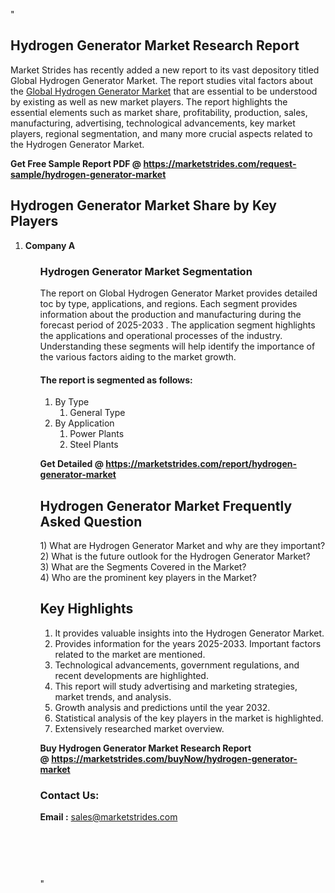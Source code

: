 "<h2>Hydrogen Generator Market Research Report</h2>
<p>Market Strides has recently added a new report to its vast depository titled Global Hydrogen Generator Market. The report studies vital factors about the&nbsp;<a href=https://marketstrides.com/report/hydrogen-generator-market>Global Hydrogen Generator Market</a>&nbsp;that are essential to be understood by existing as well as new market players. The report highlights the essential elements such as market share, profitability, production, sales, manufacturing, advertising, technological advancements, key market players, regional segmentation, and many more crucial aspects related to the Hydrogen Generator Market.</p>
<p><strong>Get Free Sample Report PDF @&nbsp;<a href=https://marketstrides.com/request-sample/hydrogen-generator-market>https://marketstrides.com/request-sample/hydrogen-generator-market</a></strong></p>
<h2><strong>Hydrogen Generator Market Share by Key Players</strong></h2>
<p><strong><ol><li>
Company A


</li><ol></strong></p>
<h3><strong>Hydrogen Generator Market Segmentation</strong></h3>
<p>The report on Global Hydrogen Generator Market provides detailed toc by type, applications, and regions. Each segment provides information about the production and manufacturing during the forecast period of 2025-2033
. The application segment highlights the applications and operational processes of the industry. Understanding these segments will help identify the importance of the various factors aiding to the market growth.</p>
<h4>The report is segmented as follows:</h4>
<p><ol><li>By Type<ol><li>General Type</li></ol></li><li>By Application<ol><li>Power Plants</li><li>Steel Plants</li></ol></li></ol></p>
<p><strong>Get Detailed @&nbsp;<a href=https://marketstrides.com/report/hydrogen-generator-market>https://marketstrides.com/report/hydrogen-generator-market</a></strong></p>
<h2 class=""clr-white mb-3""><strong>Hydrogen Generator Market Frequently Asked Question</strong></h2>
<div class=""card-header"">1) What are&nbsp;Hydrogen Generator Market and why are they important?
<div class=""card"">
<div class=""card-header"">2) What is the future outlook for the Hydrogen Generator Market?</div>
</div>
</div>
<div class=""card-header"">3) What are the Segments Covered in the Market?</div>
<div class=""card-header"">4) Who are the prominent key players in the Market?</div>
<h2><strong>Key Highlights</strong></h2>
<div class=""card-header"">
<ol>
<li>It provides valuable insights into the Hydrogen Generator Market.</li>
<li>Provides information for the years 2025-2033. Important factors related to the market are mentioned.</li>
<li>Technological advancements, government regulations, and recent developments are highlighted.</li>
<li>This report will study advertising and marketing strategies, market trends, and analysis.</li>
<li>Growth analysis and predictions until the year 2032.</li>
<li>Statistical analysis of the key players in the market is highlighted.</li>
<li>Extensively researched market overview.</li>
</ol>
<p><strong>Buy Hydrogen Generator Market Research Report @&nbsp;<a href=https://marketstrides.com/buyNow/hydrogen-generator-market>https://marketstrides.com/buyNow/hydrogen-generator-market</a></strong></p>
<h3>Contact Us:</h3>
<p><strong>Email :</strong> <a href=mailto:sales@marketstrides.com>sales@marketstrides.com</a></p>
</div>
<p>&nbsp;</p>
<h3>&nbsp;</h3>"
